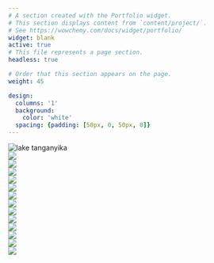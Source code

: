 ```yaml
---
# A section created with the Portfolio widget.
# This section displays content from `content/project/`.
# See https://wowchemy.com/docs/widget/portfolio/
widget: blank
active: true
# This file represents a page section.
headless: true

# Order that this section appears on the page.
weight: 45

design:
  columns: '1'
  background:
    color: 'white'
  spacing: {padding: [50px, 0, 50px, 0]}
---
```

<!-- Google tag (gtag.js) -->
<script async src="https://www.googletagmanager.com/gtag/js?id=G-C2THYYG4QP"></script>
<script>
  window.dataLayer = window.dataLayer || [];
  function gtag(){dataLayer.push(arguments);}
  gtag('js', new Date());

  gtag('config', 'G-C2THYYG4QP');
</script>

<section id="section-markdown" class="home-section wg-markdown">
  <div class="home-section-bg">
  </div>
  <div class="container">
    <div class="row justify-content-center">
      <!--<div class="section-heading col-12 mb-3 text-center">
        <h1 class="mb-0">Gallery</h1>
      </div> -->
      <div class="col-12">
        <div class="gallery-grid">
        <!-- first image, full -->
          <div class="gallery-item gallery-item--full">
            <a data-fancybox="gallery-demo">
              <img src="https://lh3.googleusercontent.com/YvN9O8wZUbzPsT8ts7qmGYgl96tpaANKRwRZmFo-spfRxC7q1RxL_5NVXs61GddLxc5bywlR3y5V6sJFlYNIG7eJ2FGSC0DycMJzcH2AQZG8ZBjW3QmWle1jyukUL6SnhqijMGEZVE8=w1920-h1080" loading="lazy" alt="lake tanganyika">
            </a>
          </div>
        <!-- second image, square -->
          <div class="gallery-item gallery-item--medium">
            <a data-fancybox="gallery-demo">
              <img src="https://lh3.googleusercontent.com/5gs8rCOdx1hVcngT7Ofu49g0xVEMfNgrUd-S9NsVXgLvaM2owFUrdLtPnn1R6cEpplP_0BDJsU6aMF9jJBhxVh_UoLsBCAi7PD0I_0pGhElFAA7A_kl-gKRAjbY9S1NmSKE1VlsR5E4=w1920-h1080" loading="lazy">
            </a>
          </div>
        <!-- image, square -->
          <div class="gallery-item gallery-item--medium">
            <a data-fancybox="gallery-demo">
              <img src="https://lh3.googleusercontent.com/f-pdmQ7UEDnK_E07RpjcxhjSgkYX-qKxck5gnX26sEBCrbLPWhPIE4kAk47ywg-9UEciDMvXyvjt08GgRzQwP_3JK-KBz9ZSnpCsJOfR-5HM2-egnsZgCaWN4WAa9u3J1jUMh2023Uw=w1920-h1080" loading="lazy">
            </a>
          </div>
        <!-- third image, square -->
          <div class="gallery-item gallery-item--large">
            <a data-fancybox="gallery-demo">
              <img src="https://lh3.googleusercontent.com/YeV83wmu7_nioeJXYP_JUAL3wIHvE5AQ-3p_rSR4YqMgnBYcX05UfeE7cS3h1jc3Ye4uWIsioivZf4Pj_43rlqep9mJXItQkKRL3fbMqz-O419Xx8OMIPfBb9tZy81LvUSZtdJMYARQ=w1920-h1080" loading="lazy">
            </a>
          </div>
          <!-- fourth image, wide -->
          <div class="gallery-item gallery-item--medium">
            <a data-fancybox="gallery-demo">
              <img src="https://lh3.googleusercontent.com/yFLwmTkHBEkl8dVRZy4d4zEYlZoEch4Qhgfmb_ig-hpyHTIEs6XSHWFBnmsWGh6N9xE8hBg6pp0oyzfeK08W2EEn_HQ4MeTPLqQcnaoMl_DH7r3CpaSrg3VdHs1DbC9eryFONBkc7sw=w1920-h1080" loading="lazy">
            </a>
          </div>
          <!-- fourth image, wide -->
          <div class="gallery-item gallery-item--large">
            <a data-fancybox="gallery-demo">
              <img src="https://lh3.googleusercontent.com/sl5GRZ4P7TdiN07K7Dm0iCPZUSOTXc-m6ycCgTRDc9DlC5a-r0CFQj_K7FJBYpZYuCLPoBilLjOgqSD4z0fIB5Cj1q9pZ99rQqTujbW4GsS8YI_EobYdLs6K8a7pfcZ_uJeyDkP6jdE=w1920-h1080" loading="lazy">
            </a>
          </div>
        <!-- fourth image, wide -->
          <div class="gallery-item gallery-item--large">
            <a data-fancybox="gallery-demo">
              <img src="https://lh3.googleusercontent.com/VvgcMVfD6Hbue-0JI_CbO6j8zRELx8QujLdPobKV624qZsBhx2XH_eC0665JAs27zPfzvbzSdAaRXtRkZHFXrWusSrWKYvZqJUNnRNciK7XvlXpwKWuqR_lNfTXaxSgok7K5rd0_GYw=w1920-h1080" loading="lazy">
            </a>
          </div>
        <!-- fifth image, square -->
          <div class="gallery-item gallery-item--medium">
            <a data-fancybox="gallery-demo">
              <img src="https://lh3.googleusercontent.com/Pu6OXtNRrMeuR9QfLySjDF_QQKKweSCO4oF3YNreJ8s-sYjW71qATQ7RDL_JZQIAp80CMqHagZ5hyoIOQdmfC9Gh9C_kJ6FsP2oeM15mE1-JpE9UhCCRxoMM8_9xp9NH6z74yh_Uf18=w1920-h1080" loading="lazy">
            </a>
          </div>
          <!-- sixth image, tall -->
          <div class="gallery-item gallery-item--large">
            <a data-fancybox="gallery-demo">
              <img src="https://lh3.googleusercontent.com/KdJXpRf4EUcNDb0D2tATNYw5la8mW0Ee-5sPVJqRqSTWIZWAfy2wMmqNCbaJNK4UQBcHfoFwRbTIavvurJKw7Q8Q_bNiPY1qCfUrxMbFAYXOmg7nVwPrGJbr-mF5P9JydjHNc9KlSR8=w1920-h1080" loading="lazy">
            </a>
          </div>
        <!-- sixth image, tall -->
          <div class="gallery-item gallery-item--large">
            <a data-fancybox="gallery-demo">
              <img src="https://lh3.googleusercontent.com/Rl_6VJpLu4VlKWI1gnAPRad7bdscJ3Tq-pDynWzLHNYkmvhqgrwlPCYtt6-6bSAUCnBDewJ9hEFMsrmoF0-beXfHM8TyB0MwAOUG_FkYbfoXZwh7jhf4WOn3ZEJc3ELVTAE704Dk3YM=w1920-h1080" loading="lazy">
            </a>
          </div>
        <!-- image, tall -->
          <div class="gallery-item gallery-item--large">
            <a data-fancybox="gallery-demo">
              <img src="https://lh3.googleusercontent.com/FJO-EuDKqy8v_3XeZDCIrunI8pARNtvRRmtuaFNw-GLBgzc603LmD1AtzF4d9YaO2VtneTAZlc5YR6n040DADJSzQYJUu7Eq0vfb0BECmjnZawiglOuQWpU7aMGTa00N8ZtWWjq-1i4=w1920-h1080" loading="lazy">
            </a>
          </div>
        <!-- seventh image, square -->
          <div class="gallery-item gallery-item--large">
            <a data-fancybox="gallery-demo">
              <img src="https://lh3.googleusercontent.com/2CWfgVouoCRLsMR9_Rxr4-3WqVq_CMxnNiqant742cCXEgDOAW-F7Yedc_NhETFYjvuNcNos-80mMWBCp7oFEKGOzqhQjE9iFlwirb3EsPEAbpdx6uTqjhf6uJoJ-LQSp61ZOJyZGOQ=w1920-h1080" loading="lazy">
            </a>
          </div>
        <!-- eigth image, square -->
          <div class="gallery-item gallery-item--medium">
            <a data-fancybox="gallery-demo">
              <img src="https://lh3.googleusercontent.com/AuSPo-I0GOlPpRf1sSfc2YK3TjmVkXK0Cuyk1zmDQ7y1GZ9UG2vz8Ku6i-dfs_3sHtRRt7wSvXrYZd7oq0D0sPcJr_pDBdeGDgsfS-O5ZTUc4MO-SfIEe-dzOKeIulWnLqPi2twasHE=w1920-h1080" loading="lazy">
            </a>
          </div>
        <!-- image, square -->
          <div class="gallery-item gallery-item--medium">
          <a data-fancybox = "fish">
              <img src="https://lh3.googleusercontent.com/jtOOA5jzxTA0U5lUVe9n-Uy4Q-ucLavl7QKqI9e9sn42H2GNqohww3QfQWYnnT8esqIJn6Kcdgc623SI6rHfYcnYKAMfxOwUsYKDSTn61RSlvEEWW-wPEN1huOSPd4W9mPA_np6EWPs=w1920-h1080" loading="lazy">
              </a>
          </div>
        </div>
      </div>
    </div>
  </div>
</section>